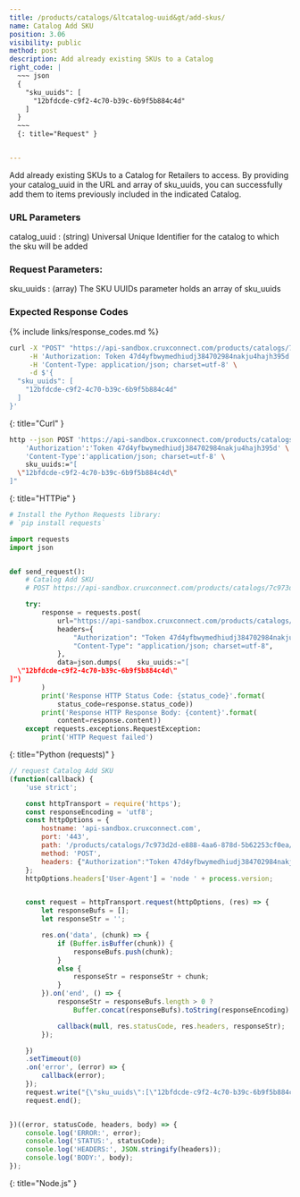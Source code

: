 ```yaml
---
title: /products/catalogs/&ltcatalog-uuid&gt/add-skus/
name: Catalog Add SKU
position: 3.06
visibility: public
method: post
description: Add already existing SKUs to a Catalog
right_code: |
  ~~~ json
  {
    "sku_uuids": [
      "12bfdcde-c9f2-4c70-b39c-6b9f5b884c4d"
    ]
  }
  ~~~
  {: title="Request" }


---
```

Add already existing SKUs to a Catalog for Retailers to access. By providing your catalog_uuid in the URL and array of sku_uuids, you can successfully add them to items previously included in the indicated Catalog.

### URL Parameters

catalog_uuid
: (string) Universal Unique Identifier for the catalog to which the sku will be added

### Request Parameters:

sku_uuids
: (array) The SKU UUIDs parameter holds an array of sku_uuids

### Expected Response Codes

{% include links/response_codes.md %}


~~~ bash
curl -X "POST" "https://api-sandbox.cruxconnect.com/products/catalogs/7c973d2d-e888-4aa6-878d-5b62253cf0ea/add-skus/" \
     -H 'Authorization: Token 47d4yfbwymedhiudj384702984nakju4hajh395d' \
     -H 'Content-Type: application/json; charset=utf-8' \
     -d $'{
  "sku_uuids": [
    "12bfdcde-c9f2-4c70-b39c-6b9f5b884c4d"
  ]
}'

~~~
{: title="Curl" }

~~~ bash
http --json POST 'https://api-sandbox.cruxconnect.com/products/catalogs/7c973d2d-e888-4aa6-878d-5b62253cf0ea/add-skus/' \
    'Authorization':'Token 47d4yfbwymedhiudj384702984nakju4hajh395d' \
    'Content-Type':'application/json; charset=utf-8' \
    sku_uuids:="[
  \"12bfdcde-c9f2-4c70-b39c-6b9f5b884c4d\"
]"

~~~
{: title="HTTPie" }

~~~ python
# Install the Python Requests library:
# `pip install requests`

import requests
import json


def send_request():
    # Catalog Add SKU
    # POST https://api-sandbox.cruxconnect.com/products/catalogs/7c973d2d-e888-4aa6-878d-5b62253cf0ea/add-skus/

    try:
        response = requests.post(
            url="https://api-sandbox.cruxconnect.com/products/catalogs/7c973d2d-e888-4aa6-878d-5b62253cf0ea/add-skus/",
            headers={
                "Authorization": "Token 47d4yfbwymedhiudj384702984nakju4hajh395d",
                "Content-Type": "application/json; charset=utf-8",
            },
            data=json.dumps(    sku_uuids:="[
  \"12bfdcde-c9f2-4c70-b39c-6b9f5b884c4d\"
]")
        )
        print('Response HTTP Status Code: {status_code}'.format(
            status_code=response.status_code))
        print('Response HTTP Response Body: {content}'.format(
            content=response.content))
    except requests.exceptions.RequestException:
        print('HTTP Request failed')

~~~
{: title="Python (requests)" }

~~~ javascript
// request Catalog Add SKU
(function(callback) {
    'use strict';

    const httpTransport = require('https');
    const responseEncoding = 'utf8';
    const httpOptions = {
        hostname: 'api-sandbox.cruxconnect.com',
        port: '443',
        path: '/products/catalogs/7c973d2d-e888-4aa6-878d-5b62253cf0ea/add-skus/',
        method: 'POST',
        headers: {"Authorization":"Token 47d4yfbwymedhiudj384702984nakju4hajh395d","Content-Type":"application/json; charset=utf-8"}
    };
    httpOptions.headers['User-Agent'] = 'node ' + process.version;


    const request = httpTransport.request(httpOptions, (res) => {
        let responseBufs = [];
        let responseStr = '';

        res.on('data', (chunk) => {
            if (Buffer.isBuffer(chunk)) {
                responseBufs.push(chunk);
            }
            else {
                responseStr = responseStr + chunk;
            }
        }).on('end', () => {
            responseStr = responseBufs.length > 0 ?
                Buffer.concat(responseBufs).toString(responseEncoding) : responseStr;

            callback(null, res.statusCode, res.headers, responseStr);
        });

    })
    .setTimeout(0)
    .on('error', (error) => {
        callback(error);
    });
    request.write("{\"sku_uuids\":[\"12bfdcde-c9f2-4c70-b39c-6b9f5b884c4d\"]}")
    request.end();


})((error, statusCode, headers, body) => {
    console.log('ERROR:', error);
    console.log('STATUS:', statusCode);
    console.log('HEADERS:', JSON.stringify(headers));
    console.log('BODY:', body);
});

~~~
{: title="Node.js" }

